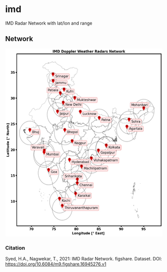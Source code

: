 # imd
IMD Radar Network with lat/lon and range

## Network
<img src="network_with_range.jpg" width="500" height="600">

### Citation
Syed, H.A., Nagwekar, T., 2021: IMD Radar Network. figshare. Dataset. DOI: https://doi.org/10.6084/m9.figshare.16945276.v1




